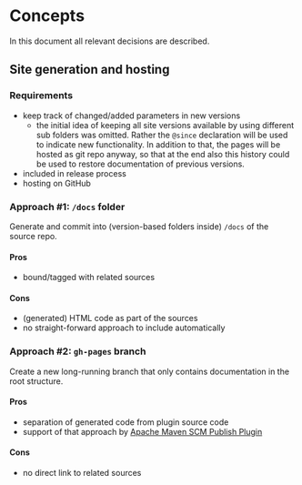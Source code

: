 # Concepts

In this document all relevant decisions are described.

## Site generation and hosting

### Requirements

- keep track of changed/added parameters in new versions
  - the initial idea of keeping all site versions available by using different sub folders was omitted. Rather the 
    `@since` declaration will be used to indicate new functionality. In addition to that, the pages will be hosted 
    as git repo anyway, so that at the end also this history could be used to restore documentation of previous 
    versions.
- included in release process
- hosting on GitHub

### Approach #1: `/docs` folder

Generate and commit into (version-based folders inside) `/docs` of the source repo.

#### Pros

- bound/tagged with related sources

#### Cons

- (generated) HTML code as part of the sources
- no straight-forward approach to include automatically

### Approach #2: `gh-pages` branch

Create a new long-running branch that only contains documentation in the root structure.

#### Pros

- separation of generated code from plugin source code
- support of that approach by [Apache Maven SCM Publish Plugin](https://maven.apache.org/plugins/maven-scm-publish-plugin/)

#### Cons

- no direct link to related sources
